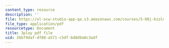 ```yaml
---
content_type: resource
description: ''
file: https://ol-ocw-studio-app-qa.s3.amazonaws.com/courses/5-08j-biological-chemistry-ii-spring-2016/26b79dafdf88a571c5dfbd8d9a8c3adf_3049806.pdf
file_type: application/pdf
resourcetype: Document
title: 3play pdf file
uid: 26b79daf-df88-a571-c5df-bd8d9a8c3adf
---
```

